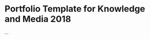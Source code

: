 Portfolio Template for Knowledge and Media 2018
===============================================

...
